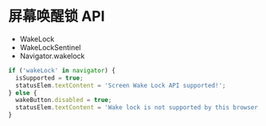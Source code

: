 # 屏幕唤醒锁 API

- WakeLock
- WakeLockSentinel
- Navigator.wakelock

```javascript
if ('wakeLock' in navigator) {
  isSupported = true;
  statusElem.textContent = 'Screen Wake Lock API supported!';
} else {
  wakeButton.disabled = true;
  statusElem.textContent = 'Wake lock is not supported by this browser.';
}
```
